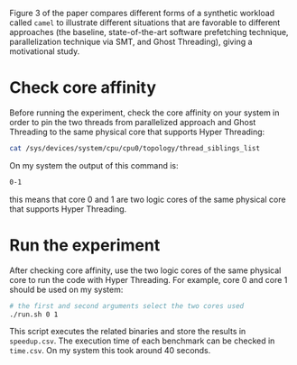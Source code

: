 Figure 3 of the paper compares different forms of a synthetic workload called `camel` 
to illustrate different situations that are favorable to different approaches (the baseline, 
state-of-the-art software prefetching technique, parallelization technique via SMT, and Ghost 
Threading), giving a motivational study. 

# Check core affinity
Before running the experiment, check the core affinity on your system in order to 
pin the two threads from parallelized approach and Ghost Threading to the same physical
core that supports Hyper Threading:
```sh
cat /sys/devices/system/cpu/cpu0/topology/thread_siblings_list
```
On my system the output of this command is:
```sh
0-1 
```
this means that core 0 and 1 are two logic cores of the same physical core that supports
Hyper Threading. 

# Run the experiment
After checking core affinity, use the two logic cores of the same physical core to run 
the code with Hyper Threading. For example, core 0 and core 1 should be used on my system: 
```sh
# the first and second arguments select the two cores used 
./run.sh 0 1
```
This script executes the related binaries and store the results in `speedup.csv`. The execution 
time of each benchmark can be checked in `time.csv`. On my system this took around 40 seconds. 